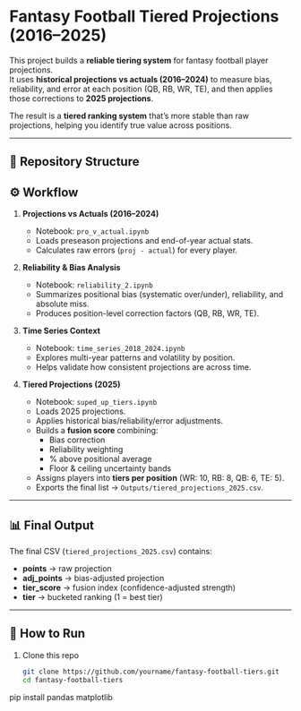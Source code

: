 # Fantasy Football Tiered Projections (2016–2025)

This project builds a **reliable tiering system** for fantasy football player projections.  
It uses **historical projections vs actuals (2016–2024)** to measure bias, reliability, and error at each position (QB, RB, WR, TE), and then applies those corrections to **2025 projections**.  

The result is a **tiered ranking system** that’s more stable than raw projections, helping you identify true value across positions.

---

## 📂 Repository Structure

## ⚙️ Workflow

1. **Projections vs Actuals (2016–2024)**  
   - Notebook: `pro_v_actual.ipynb`  
   - Loads preseason projections and end-of-year actual stats.  
   - Calculates raw errors (`proj - actual`) for every player.  

2. **Reliability & Bias Analysis**  
   - Notebook: `reliability_2.ipynb`  
   - Summarizes positional bias (systematic over/under), reliability, and absolute miss.  
   - Produces position-level correction factors (QB, RB, WR, TE).  

3. **Time Series Context**  
   - Notebook: `time_series_2018_2024.ipynb`  
   - Explores multi-year patterns and volatility by position.  
   - Helps validate how consistent projections are across time.  

4. **Tiered Projections (2025)**  
   - Notebook: `suped_up_tiers.ipynb`  
   - Loads 2025 projections.  
   - Applies historical bias/reliability/error adjustments.  
   - Builds a **fusion score** combining:
     - Bias correction  
     - Reliability weighting  
     - % above positional average  
     - Floor & ceiling uncertainty bands  
   - Assigns players into **tiers per position** (WR: 10, RB: 8, QB: 6, TE: 5).  
   - Exports the final list → `Outputs/tiered_projections_2025.csv`.

---

## 📊 Final Output

The final CSV (`tiered_projections_2025.csv`) contains:

- **points** → raw projection  
- **adj_points** → bias-adjusted projection  
- **tier_score** → fusion index (confidence-adjusted strength)  
- **tier** → bucketed ranking (1 = best tier)  

---

## 🚀 How to Run

1. Clone this repo  
   ```bash
   git clone https://github.com/yourname/fantasy-football-tiers.git
   cd fantasy-football-tiers

pip install pandas matplotlib

